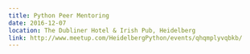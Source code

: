 ```yaml
---
title: Python Peer Mentoring
date: 2016-12-07
location: The Dubliner Hotel & Irish Pub, Heidelberg
link: http://www.meetup.com/HeidelbergPython/events/qhqmplyvqbkb/
---
```

